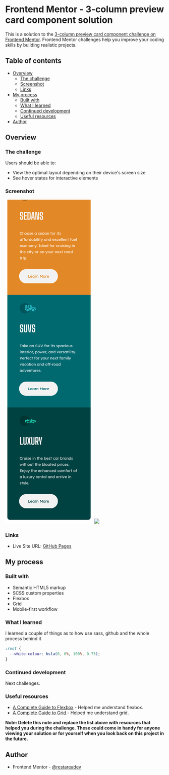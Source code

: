 # Frontend Mentor - 3-column preview card component solution

This is a solution to the [3-column preview card component challenge on Frontend Mentor](https://www.frontendmentor.io/challenges/3column-preview-card-component-pH92eAR2-). Frontend Mentor challenges help you improve your coding skills by building realistic projects.

## Table of contents

- [Overview](#overview)
  - [The challenge](#the-challenge)
  - [Screenshot](#screenshot)
  - [Links](#links)
- [My process](#my-process)
  - [Built with](#built-with)
  - [What I learned](#what-i-learned)
  - [Continued development](#continued-development)
  - [Useful resources](#useful-resources)
- [Author](#author)

## Overview

### The challenge

Users should be able to:

- View the optimal layout depending on their device's screen size
- See hover states for interactive elements

### Screenshot

![](screenshots/mobile.png)
![](screenshots/desktop.png)

### Links

- Live Site URL: [GitHub Pages](https://restareadev.github.io/FrontendMentor/)

## My process

### Built with

- Semantic HTML5 markup
- SCSS custom properties
- Flexbox
- Grid
- Mobile-first workflow

### What I learned

I learned a couple of things as to how use sass, github and the whole process behind it

```css
:root {
  --white-colour: hsla(0, 0%, 100%, 0.75);
}
```

### Continued development

Next challenges.

### Useful resources

- [A Complete Guide to Flexbox](https://css-tricks.com/snippets/css/a-guide-to-flexbox/) - Helped me understand flexbox.
- [A Complete Guide to Grid ](https://css-tricks.com/snippets/css/complete-guide-grid/) - Helped me understand grid.

**Note: Delete this note and replace the list above with resources that helped you during the challenge. These could come in handy for anyone viewing your solution or for yourself when you look back on this project in the future.**

## Author

- Frontend Mentor - [@restareadev](https://www.frontendmentor.io/profile/yourusername)
